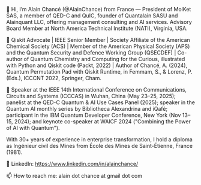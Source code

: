 👋 Hi, I’m Alain Chancé (@AlainChance) from France — President of MolKet SAS, a member of QED-C and QuIC, founder of Quantalain SASU and Alainquant LLC, offering management consulting and AI services. Advisory Board Member at North America Technical Institute (NATI), Virginia, USA.

🧠 Qiskit Advocate | IEEE Senior Member | Society Affiliate of the American Chemical Society (ACS) | Member of the American Physical Society (APS) and the Quantum Security and Defence Working Group (QSECDEF) | Co-author of Quantum Chemistry and Computing for the Curious, illustrated with Python and Qiskit code (Packt, 2022) | Author of Chancé, A. (2024), Quantum Permutation Pad with Qiskit Runtime, in Femmam, S., & Lorenz, P. (Eds.), ICCCNT 2022, Springer, Cham.

🎤 Speaker at the IEEE 14th International Conference on Communications, Circuits and Systems (ICCCAS) in Wuhan, China (May 23–25, 2025); panelist at the QED-C Quantum & AI Use Cases Panel (2025); speaker in the Quantum AI monthly series by Bibliotheca Alexandrina and iQafé; participant in the IBM Quantum Developer Conference, New York (Nov 13–15, 2024); and keynote co-speaker at WAICF 2024 ("Combining the Power of AI with Quantum").

With 30+ years of experience in enterprise transformation, I hold a diploma as Ingénieur civil des Mines from École des Mines de Saint-Étienne, France (1981).

🔗 LinkedIn: https://www.linkedin.com/in/alainchance/

📫 How to reach me: alain dot chance at gmail dot com

<!---
AlainChance/AlainChance is a ✨ special ✨ repository because its `README.md` (this file) appears on your GitHub profile.
You can click the Preview link to take a look at your changes.
--->
